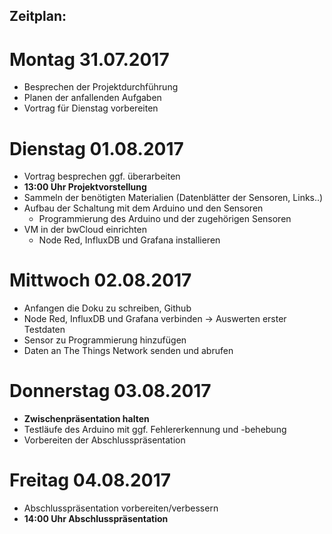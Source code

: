 ## Zeitplan: 
# Montag 31.07.2017
- Besprechen der Projektdurchführung 
- Planen der anfallenden Aufgaben
- Vortrag für Dienstag vorbereiten

# Dienstag 01.08.2017
- Vortrag besprechen ggf. überarbeiten
- **13:00 Uhr Projektvorstellung**
- Sammeln der benötigten Materialien (Datenblätter der Sensoren, Links..)
- Aufbau der Schaltung mit dem Arduino und den Sensoren
    - Programmierung des  Arduino und der zugehörigen Sensoren
- VM in der bwCloud einrichten
    - Node Red, InfluxDB und Grafana installieren

# Mittwoch 02.08.2017
- Anfangen die Doku zu schreiben, Github
- Node Red, InfluxDB und Grafana verbinden -> Auswerten erster Testdaten
- Sensor zu Programmierung hinzufügen
- Daten an The Things Network senden und abrufen

# Donnerstag 03.08.2017
- **Zwischenpräsentation halten** 
- Testläufe des Arduino mit ggf. Fehlererkennung und -behebung
- Vorbereiten der Abschlusspräsentation 

# Freitag 04.08.2017
- Abschlusspräsentation vorbereiten/verbessern 
- **14:00 Uhr Abschlusspräsentation**


